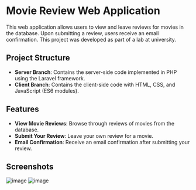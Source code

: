 # Movie Review Web Application

This web application allows users to view and leave reviews for movies in the database. Upon submitting a review, users receive an email confirmation. This project was developed as part of a lab at university.

## Project Structure

- **Server Branch**: Contains the server-side code implemented in PHP using the Laravel framework.
- **Client Branch**: Contains the client-side code with HTML, CSS, and JavaScript (ES6 modules).

## Features

- **View Movie Reviews**: Browse through reviews of movies from the database.
- **Submit Your Review**: Leave your own review for a movie.
- **Email Confirmation**: Receive an email confirmation after submitting your review.

## Screenshots
![image](https://github.com/rishdor/movie-reviews/assets/66086647/fd07b95e-2275-4ca7-9768-1ac7479d27fb)
![image](https://github.com/rishdor/movie-reviews/assets/66086647/38e8e7d0-0ae3-44da-8478-c0987982ea0c)


